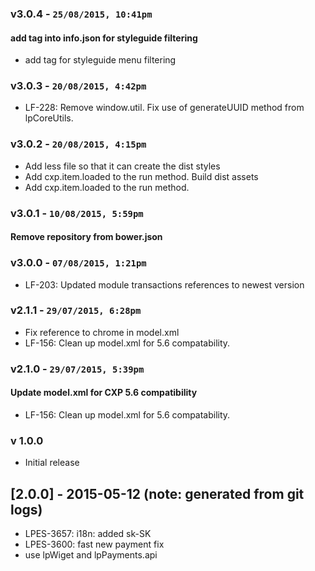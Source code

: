 ### v3.0.4 - `25/08/2015, 10:41pm`
#### add tag into info.json for styleguide filtering  
* add tag for styleguide menu filtering  


### v3.0.3 - `20/08/2015, 4:42pm`
* LF-228: Remove window.util. Fix use of generateUUID method from lpCoreUtils.  


### v3.0.2 - `20/08/2015, 4:15pm`
* Add less file so that it can create the dist styles  
* Add cxp.item.loaded to the run method. Build dist assets  
* Add cxp.item.loaded to the run method.  


### v3.0.1 - `10/08/2015, 5:59pm`
#### Remove repository from bower.json  


### v3.0.0 - `07/08/2015, 1:21pm`
* LF-203: Updated module transactions references to newest version  


### v2.1.1 - `29/07/2015, 6:28pm`
* Fix reference to chrome in model.xml  
* LF-156: Clean up model.xml for 5.6 compatability.  


### v2.1.0 - `29/07/2015, 5:39pm`
#### Update model.xml for CXP 5.6 compatibility  
* LF-156: Clean up model.xml for 5.6 compatability.  


### v 1.0.0
* Initial release
## [2.0.0] - 2015-05-12 (note: generated from git logs)

 - LPES-3657: i18n: added sk-SK
 - LPES-3600: fast new payment fix
 - use lpWiget and lpPayments.api
